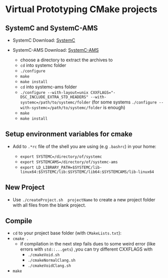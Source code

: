# Virtual Prototyping CMake projects

## SystemC and SystemC-AMS
- SystemC Download: [SystemC](http://www.accellera.org/downloads/standards/systemc)
- SystemC-AMS Download: [SystemC-AMS](https://www.coseda-tech.com/systemc-ams-proof-of-concept)

    - choose a directory to extract the archives to
    - `cd` into systemc folder
    - `./configure`
    - `make`
    - `make install`
    - `cd` into systemc-ams folder
    - `./configure --with-layout=unix CXXFLAGS="-DSC_INCLUDE_EXTRA_STD_HEADERS" --with-systemc=/path/to/systemc/folder` (for some systems `./configure --with-systemc=/path/to/systemc/folder` is enough)
    - `make`
    - `make install`

## Setup environment variables for cmake

- Add to `.*rc` file of the shell you are using (e.g `.bashrc`) in your home:

    - `export SYSTEMC=/directory/of/systemc`
    - `export SYSTEMCAMS=/directory/of/systemc-ams`
    - `export LD_LIBRARY_PATH=$SYSTEMC/lib-linux64:$SYSTEMC/lib:$SYSTEMC/lib64:$SYSTEMCAMS/lib-linux64`

## New Project

- Use `./createProject.sh  projectName` to create a new project folder with all files from the blank project.


## Compile
- `cd` to your project base folder (with `CMakeLists.txt`):
- `cmake .`
    - if compilation in the next step fails dues to some weird error (like errors with `std::...gets`) ,you can try different CXXFLAGS with
        - `./cmakeVoid.sh`
        - `./cmakeNormalClang.sh`
        - `./cmakeVoidClang.sh`
- `make`
